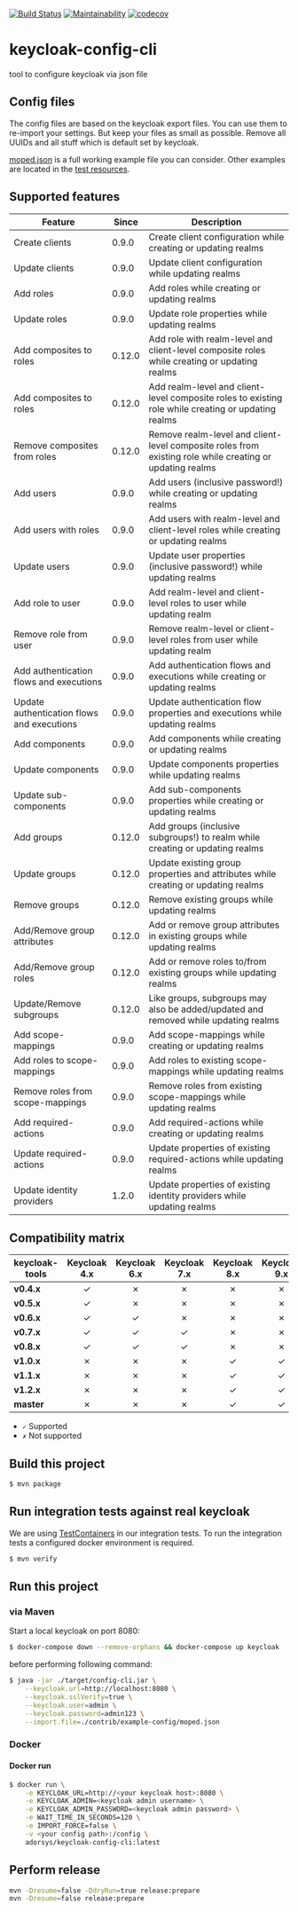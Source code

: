 [![Build Status](https://travis-ci.com/adorsys/keycloak-config-cli.svg?branch=master)](https://travis-ci.com/adorsys/keycloak-config-cli) [![Maintainability](https://api.codeclimate.com/v1/badges/bd89704bfacbe1fcd215/maintainability)](https://codeclimate.com/github/adorsys/keycloak-config-cli/maintainability) [![codecov](https://codecov.io/gh/adorsys/keycloak-config-cli/branch/master/graph/badge.svg)](https://codecov.io/gh/adorsys/keycloak-config-cli)

# keycloak-config-cli

tool to configure keycloak via json file

## Config files

The config files are based on the keycloak export files. You can use them to re-import your settings.
But keep your files as small as possible. Remove all UUIDs and all stuff which is default set by keycloak.

[moped.json](./contrib/example-config/moped.json) is a full working example file you can consider.
Other examples are located in the [test resources](./config-cli/src/test/resources/import-files).

## Supported features

| Feature                                    | Since  | Description                                                                                              |
| ------------------------------------------ | ------ | -------------------------------------------------------------------------------------------------------- |
| Create clients                             | 0.9.0  | Create client configuration while creating or updating realms                                            |
| Update clients                             | 0.9.0  | Update client configuration while updating realms                                                        |
| Add roles                                  | 0.9.0  | Add roles while creating or updating realms                                                              |
| Update roles                               | 0.9.0  | Update role properties while updating realms                                                             |
| Add composites to roles                    | 0.12.0 | Add role with realm-level and client-level composite roles while creating or updating realms             |
| Add composites to roles                    | 0.12.0 | Add realm-level and client-level composite roles to existing role while creating or updating realms      |
| Remove composites from roles               | 0.12.0 | Remove realm-level and client-level composite roles from existing role while creating or updating realms |
| Add users                                  | 0.9.0  | Add users (inclusive password!) while creating or updating realms                                        |
| Add users with roles                       | 0.9.0  | Add users with realm-level and client-level roles while creating or updating realms                      |
| Update users                               | 0.9.0  | Update user properties (inclusive password!) while updating realms                                       |
| Add role to user                           | 0.9.0  | Add realm-level and client-level roles to user while updating realm                                      |
| Remove role from user                      | 0.9.0  | Remove realm-level or client-level roles from user while updating realm                                  |
| Add authentication flows and executions    | 0.9.0  | Add authentication flows and executions while creating or updating realms                                |
| Update authentication flows and executions | 0.9.0  | Update authentication flow properties and executions while updating realms                               |
| Add components                             | 0.9.0  | Add components while creating or updating realms                                                         |
| Update components                          | 0.9.0  | Update components properties while updating realms                                                       |
| Update sub-components                      | 0.9.0  | Add sub-components properties while creating or updating realms                                          |
| Add groups                                 | 0.12.0 | Add groups (inclusive subgroups!) to realm while creating or updating realms                             |
| Update groups                              | 0.12.0 | Update existing group properties and attributes while creating or updating realms                        |
| Remove groups                              | 0.12.0 | Remove existing groups while updating realms                                                             |
| Add/Remove group attributes                | 0.12.0 | Add or remove group attributes in existing groups while updating realms                                  |
| Add/Remove group roles                     | 0.12.0 | Add or remove roles to/from existing groups while updating realms                                        |
| Update/Remove subgroups                    | 0.12.0 | Like groups, subgroups may also be added/updated and removed while updating realms                       |
| Add scope-mappings                         | 0.9.0  | Add scope-mappings while creating or updating realms                                                     |
| Add roles to scope-mappings                | 0.9.0  | Add roles to existing scope-mappings while updating realms                                               |
| Remove roles from scope-mappings           | 0.9.0  | Remove roles from existing scope-mappings while updating realms                                          |
| Add required-actions                       | 0.9.0  | Add required-actions while creating or updating realms                                                   |
| Update required-actions                    | 0.9.0  | Update properties of existing required-actions while updating realms                                     |
| Update identity providers                  | 1.2.0  | Update properties of existing identity providers while updating realms                                   |

## Compatibility matrix

| keycloak-tools | **Keycloak 4.x** | **Keycloak 6.x** | **Keycloak 7.x** | **Keycloak 8.x** | **Keycloak 9.x** |
| -------------- | :--------------: | :--------------: | :--------------: | :--------------: | :--------------: |
| **v0.4.x**     |        ✓         |        ✗         |        ✗         |        ✗         |        ✗         |
| **v0.5.x**     |        ✓         |        ✗         |        ✗         |        ✗         |        ✗         |
| **v0.6.x**     |        ✓         |        ✓         |        ✗         |        ✗         |        ✗         |
| **v0.7.x**     |        ✓         |        ✓         |        ✓         |        ✗         |        ✗         |
| **v0.8.x**     |        ✓         |        ✓         |        ✓         |        ✗         |        ✗         |
| **v1.0.x**     |        ✗         |        ✗         |        ✗         |        ✓         |        ✓         |
| **v1.1.x**     |        ✗         |        ✗         |        ✗         |        ✓         |        ✓         |
| **v1.2.x**     |        ✗         |        ✗         |        ✗         |        ✓         |        ✓         |
| **master**     |        ✗         |        ✗         |        ✗         |        ✓         |        ✓         |

- `✓` Supported
- `✗` Not supported

## Build this project

```bash
$ mvn package
```

## Run integration tests against real keycloak

We are using [TestContainers](https://www.testcontainers.org/) in our integration tests.
To run the integration tests a configured docker environment is required.

```bash
$ mvn verify
```

## Run this project

### via Maven

Start a local keycloak on port 8080:

```bash
$ docker-compose down --remove-orphans && docker-compose up keycloak
```

before performing following command:

```bash
$ java -jar ./target/config-cli.jar \
    --keycloak.url=http://localhost:8080 \
    --keycloak.sslVerify=true \
    --keycloak.user=admin \
    --keycloak.password=admin123 \
    --import.file=./contrib/example-config/moped.json
```

### Docker

#### Docker run

```bash
$ docker run \
    -e KEYCLOAK_URL=http://<your keycloak host>:8080 \
    -e KEYCLOAK_ADMIN=<keycloak admin username> \
    -e KEYCLOAK_ADMIN_PASSWORD=<keycloak admin password> \
    -e WAIT_TIME_IN_SECONDS=120 \
    -e IMPORT_FORCE=false \
    -v <your config path>:/config \
    adorsys/keycloak-config-cli:latest
```

## Perform release

```bash
mvn -Dresume=false -DdryRun=true release:prepare
mvn -Dresume=false release:prepare
```
